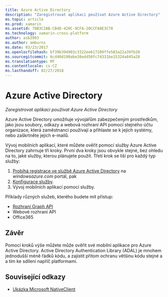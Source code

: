 ```yaml
---
title: Azure Active Directory
description: "Zaregistrovat aplikaci používat Azure Active Directory"
ms.topic: article
ms.prod: xamarin
ms.assetid: 70B3C2AB-CB4D-420C-9CFA-20CCFA0E3C78
ms.technology: xamarin-cross-platform
author: asb3993
ms.author: amburns
ms.date: 03/23/2017
ms.openlocfilehash: bf39b394903c3322ee617289ffe583a22a39fb20
ms.sourcegitcommit: 6cd40d190abe38edd50fc74331be15324a845a28
ms.translationtype: MT
ms.contentlocale: cs-CZ
ms.lasthandoff: 02/27/2018
---
```

# <a name="azure-active-directory"></a>Azure Active Directory

_Zaregistrovat aplikaci používat Azure Active Directory_

Azure Active Directory umožňuje vývojářům zabezpečeným prostředkům, jako jsou soubory, odkazy a webová rozhraní API pomocí stejného účtu organizace, která zaměstnanci používají a přihlaste se k jejich systémy, nebo zaškrtněte jejich e-mailů.

Vývoj mobilních aplikací, které můžete ověřit pomocí služby Azure Active Directory zahrnuje tři kroky.
První dva kroky jsou obvykle stejné, bez ohledu na to, jaké služby, kterou plánujete použít. Třetí krok se liší pro každý typ služby:

  1. [Probíhá registrace ve službě Azure Active Directory](~/cross-platform/data-cloud/active-directory/get-started/register.md) na *windowsazure.com* portál, pak
  2. [Konfigurace služby](~/cross-platform/data-cloud/active-directory/get-started/configure.md).
  3. Vývoj mobilních aplikací pomocí služby.

Příklady různých služeb, kterého budete mít přístup:

- [Rozhraní Graph API](~/cross-platform/data-cloud/active-directory/graph.md)
- Webové rozhraní API
- Office365


## <a name="conclusion"></a>Závěr

Pomocí kroků výše můžete může ověřit své mobilní aplikace pro Azure Active Directory. Active Directory Authentication Library (ADAL) je mnohem jednodušší méně řádků kódu, a zajistit přitom ochranu většinu kódu stejné a a tím ke sdílení napříč platformami.



## <a name="related-links"></a>Související odkazy

- [Ukázka Microsoft NativeClient](https://github.com/AzureADSamples/NativeClient-MultiTarget-DotNet)
